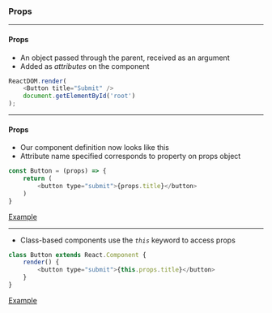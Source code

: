 ### Props


---

#### Props

- An object passed through the parent, received as an argument
- Added as *attributes* on the component


```js
ReactDOM.render(
    <Button title="Submit" />
    document.getElementById('root')
);
```

---

#### Props

- Our component definition now looks like this
- Attribute name specified corresponds to property on props object

```js
const Button = (props) => {
    return (
        <button type="submit">{props.title}</button>
    )
}
```
[Example](https://codepen.io/berkmolla/pen/LjEzVb)

---

- Class-based components use the *`this`* keyword to access props
```js
class Button extends React.Component {
    render() {
        <button type="submit">{this.props.title}</button>
    }
}
```

[Example](https://codepen.io/berkmolla/pen/zdxEpB)
